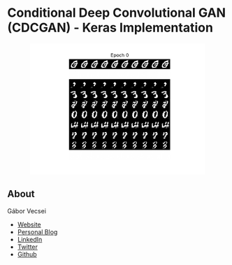 # Conditional Deep Convolutional GAN (CDCGAN) - Keras Implementation

<p align="center">
<img src="art/mnist_generated_per_epoch.gif" width="400" alt="Generated MNIST Characters"><br/>
</p>

## About

Gábor Vecsei

- [Website](https://gaborvecsei.com)
- [Personal Blog](https://gaborvecsei.wordpress.com/)
- [LinkedIn](https://www.linkedin.com/in/gaborvecsei)
- [Twitter](https://twitter.com/GAwesomeBE)
- [Github](https://github.com/gaborvecsei)
